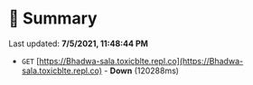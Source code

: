 # 📖 Summary
Last updated: **7/5/2021, 11:48:44 PM**

- `GET` [https://Bhadwa-sala.toxicblte.repl.co](https://Bhadwa-sala.toxicblte.repl.co) - **Down** (120288ms)
